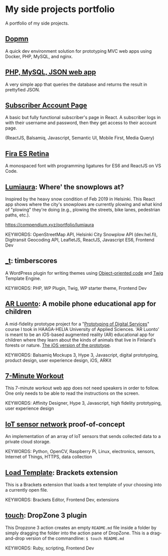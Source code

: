 
# My side projects portfolio
A portfolio of my side projects.

## [Dopmn](https://github.com/islandjoe/dopmn)

A quick dev environment solution for prototyping MVC web apps using Docker, PHP, MySQL, and nginx.

## [PHP, MySQL, JSON web app](https://github.com/islandjoe/php-mysql-json-webapp)

A very simple app that queries the database and returns the result in prettyfied JSON.

## [Subscriber Account Page](https://github.com/islandjoe/subscriptions-web-app)

A basic but fully functional subscriber's page in React. A subscriber logs in with their username and password, then they get access to their account page. 

(ReactJS, Balsamiq, Javascript, Semantic UI, Mobile First, Media Query)

## [Fira ES Retina](https://github.com/islandjoe/firaes-retina)

A monospaced font with programming ligatures for ES6 and ReactJS on VS Code. 

## [Lumiaura](https://github.com/islandjoe/lumiaura): Where' the snowplows at?

Inspired by the heavy snow condition of Feb 2019 in Helsinki. This React app shows where the city's snowplows are currently plowing and what kind of "plowing" they're doing (e.g., plowing the streets, bike lanes, pedestrian paths, etc.).

https://compendium.xyz/portfolio/lumiaura

KEYWORDS: OpenStreetMap API, Helsinki City Snowplow API (dev.hel.fi), Digitransit Geocoding API, LeafletJS, ReactJS, Javascript ES6, Frontend Dev

## [_t](https://github.com/islandjoe/_t): timberscores

A WordPress plugin for writing themes using [Object-oriented code](https://github.com/timber/timber) and [Twig](https://twig.symfony.com) Template Engine. 

KEYWORDS: PHP, WP Plugin, Twig, WP starter theme, Frontend Dev

## [AR Luonto](https://mm.compendium.xyz/portfolio/ar-prototype/): A mobile phone educational app for children

A mid-fidelity prototype project for a "[Prototyping of Digital Services](http://www.haaga-helia.fi/en/opinto-opas/opintojaksokuvaukset/DIG4TF003)" course I took in HAAGA-HELIA University of Applied Sciences. 'AR Luonto' is meant to be an iOS-based augmented reality (AR) educational app for children where they learn about the kinds of animals that live in Finland's forests or nature. [The iOS version of the prototype](https://youtu.be/QvIqrxR0PvY).

KEYWORDS: Balsamiq Mockups 3, Hype 3, Javascript, digital prototyping, product design, user experience design, iOS, ARKit

## [7-Minute Workout](https://mm.compendium.xyz/portfolio/7-minute-workout/)

This 7-minute workout web app does not need speakers in order to follow. One only needs to be able to read the instructions on the screen. 

KEYWORDS: Affinity Designer, Hype 3, Javascript, high fidelity prototyping, user experience design


## [IoT sensor network](https://github.com/islandjoe/IoT-sensor-network) proof-of-concept

An implementation of an array of IoT sensors that sends collected data to a private cloud storage.

KEYWORDS: Python, OpenCV, Raspberry Pi, Linux, electronics, sensors, Internet of Things, HTTPS, data collection

## [Load Template](https://github.com/islandjoe/load-template): Brackets extension

This is a Brackets extension that loads a text template of your choosing into a currently open file.

KEYWORDS: Brackets Editor, Frontend Dev, extensions

## [touch](https://github.com/islandjoe/touch-markdown-readme): DropZone 3 plugin

This Dropzone 3 action creates an empty `README.md` file inside a folder by simply dragging the folder into the action pane of DropZone. This is a drag-and-drop version of the commandline: `$ touch README.md`

KEYWORDS: Ruby, scripting, Frontend Dev
